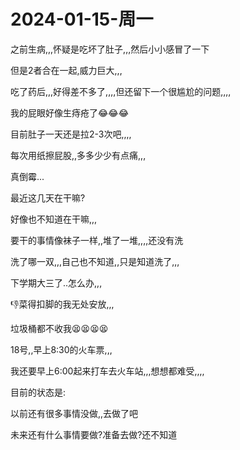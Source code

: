 # 2024-01-15-周一



之前生病,,,怀疑是吃坏了肚子,,,然后小小感冒了一下

但是2者合在一起,威力巨大,,,

吃了药后,,,好得差不多了,,,,但还留下一个很尴尬的问题,,,,

我的屁眼好像生痔疮了😂😂😂



目前肚子一天还是拉2-3次吧,,,,

每次用纸擦屁股,,多多少少有点痛,,,

真倒霉...



最近这几天在干嘛?

好像也不知道在干嘛,,,

要干的事情像袜子一样,,堆了一堆,,,,还没有洗

洗了哪一双,,,自己也不知道,,只是知道洗了,,,



下学期大三了..怎么办,,,

👎菜得扣脚的我无处安放,,,

垃圾桶都不收我😫😫😫😫



18号,,早上8:30的火车票,,,

我还要早上6:00起来打车去火车站,,,想想都难受,,,,



目前的状态是:

以前还有很多事情没做,,去做了吧

未来还有什么事情要做?准备去做?还不知道

